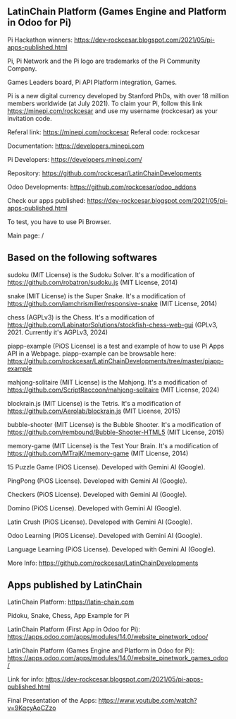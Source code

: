 LatinChain Platform (Games Engine and Platform in Odoo for Pi)
-----------------

Pi Hackathon winners: https://dev-rockcesar.blogspot.com/2021/05/pi-apps-published.html

Pi, Pi Network and the Pi logo are trademarks of the Pi Community Company.

Games Leaders board, Pi API Platform integration, Games.

Pi is a new digital currency developed by Stanford PhDs, with over 18 million members worldwide (at July 2021). To claim your Pi, follow this link https://minepi.com/rockcesar and use my username (rockcesar) as your invitation code.

Referal link: https://minepi.com/rockcesar
Referal code: rockcesar

Documentation: https://developers.minepi.com

Pi Developers: https://developers.minepi.com/

Repository: https://github.com/rockcesar/LatinChainDevelopments

Odoo Developments: https://github.com/rockcesar/odoo_addons

Check our apps published: https://dev-rockcesar.blogspot.com/2021/05/pi-apps-published.html

To test, you have to use Pi Browser.

Main page: /

Based on the following softwares
-----------------

sudoku (MIT License) is the Sudoku Solver. It's a modification of https://github.com/robatron/sudoku.js (MIT License, 2014)

snake (MIT License) is the Super Snake. It's a modification of https://github.com/iamchrismiller/responsive-snake (MIT License, 2014)

chess (AGPLv3) is the Chess. It's a modification of https://github.com/LabinatorSolutions/stockfish-chess-web-gui (GPLv3, 2021. Currently it's AGPLv3, 2024)

piapp-example (PiOS License) is a test and example of how to use Pi Apps API in a Webpage.
piapp-example can be browsable here: https://github.com/rockcesar/LatinChainDevelopments/tree/master/piapp-example

mahjong-solitaire (MIT License) is the Mahjong. It's a modification of https://github.com/ScriptRaccoon/mahjong-solitaire (MIT License, 2024)

blockrain.js (MIT License) is the Tetris. It's a modification of https://github.com/Aerolab/blockrain.js (MIT License, 2015)

bubble-shooter (MIT License) is the Bubble Shooter. It's a modification of https://github.com/rembound/Bubble-Shooter-HTML5 (MIT License, 2015)

memory-game (MIT License) is the Test Your Brain. It's a modification of https://github.com/MTrajK/memory-game (MIT License, 2014)

15 Puzzle Game (PiOS License). Developed with Gemini AI (Google).

PingPong (PiOS License). Developed with Gemini AI (Google).

Checkers (PiOS License). Developed with Gemini AI (Google).

Domino (PiOS License). Developed with Gemini AI (Google).

Latin Crush (PiOS License). Developed with Gemini AI (Google).

Odoo Learning (PiOS License). Developed with Gemini AI (Google).

Language Learning (PiOS License). Developed with Gemini AI (Google).

More Info: https://github.com/rockcesar/LatinChainDevelopments

Apps published by LatinChain
-----------------

LatinChain Platform:
https://latin-chain.com

Pidoku, Snake, Chess, App Example for Pi

LatinChain Platform (First App in Odoo for Pi):
https://apps.odoo.com/apps/modules/14.0/website_pinetwork_odoo/

LatinChain Platform (Games Engine and Platform in Odoo for Pi):
https://apps.odoo.com/apps/modules/14.0/website_pinetwork_games_odoo/

Link for info:
https://dev-rockcesar.blogspot.com/2021/05/pi-apps-published.html

Final Presentation of the Apps:
https://www.youtube.com/watch?v=9KqcyAoCZzo
